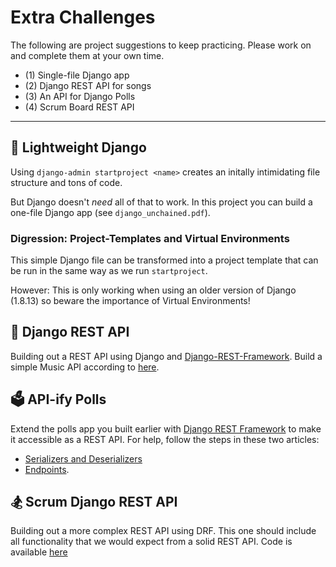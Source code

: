 # Extra Challenges

The following are project suggestions to keep practicing. Please work on and complete them at your own time.

* (1) Single-file Django app
* (2) Django REST API for songs
* (3) An API for Django Polls
* (4) Scrum Board REST API

---

## 🦉 Lightweight Django
Using `django-admin startproject <name>` creates an initally intimidating file structure and tons of code.

But Django doesn't _need_ all of that to work. In this project you can build a one-file Django app (see `django_unchained.pdf`).

### Digression: Project-Templates and Virtual Environments
This simple Django file can be transformed into a project template that can be run in the same way as we run `startproject`.

However: This is only working when using an older version of Django (1.8.13) so beware the importance of Virtual Environments!

## 🎵 Django REST API
Building out a REST API using Django and [Django-REST-Framework](https://www.django-rest-framework.org/).
Build a simple Music API according to [here](https://github.com/martin-martin/django-music-API).

## 🗳 API-ify Polls
Extend the polls app you built earlier with [Django REST Framework](https://www.django-rest-framework.org/) to make it accessible as a REST API.
For help, follow the steps in these two articles:
* [Serializers and Deserializers](https://chrisbartos.com/lesson-1-django-rest-framework-serializers-and-deserializers/)
* [Endpoints](https://chrisbartos.com/lesson-2-django-rest-framework-endpoints/).

## 🏂 Scrum Django REST API
Building out a more complex REST API using DRF. This one should include all functionality that we would expect from a solid REST API.
Code is available [here](https://github.com/martin-martin/django-scrum-API)
